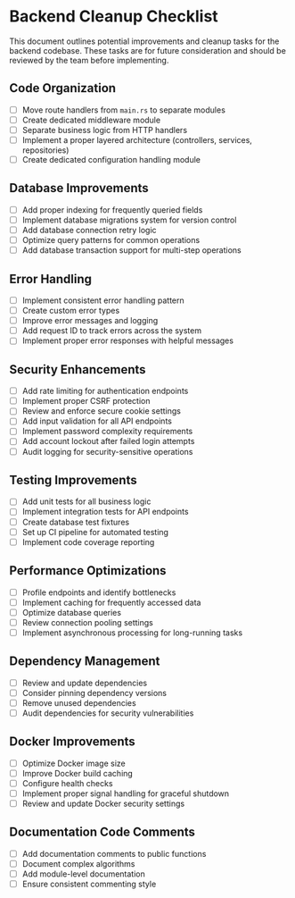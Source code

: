 # Backend Cleanup Checklist

This document outlines potential improvements and cleanup tasks for the backend codebase. These tasks are for future consideration and should be reviewed by the team before implementing.

## Code Organization

- [ ] Move route handlers from `main.rs` to separate modules
- [ ] Create dedicated middleware module
- [ ] Separate business logic from HTTP handlers
- [ ] Implement a proper layered architecture (controllers, services, repositories)
- [ ] Create dedicated configuration handling module

## Database Improvements

- [ ] Add proper indexing for frequently queried fields
- [ ] Implement database migrations system for version control
- [ ] Add database connection retry logic
- [ ] Optimize query patterns for common operations
- [ ] Add database transaction support for multi-step operations

## Error Handling

- [ ] Implement consistent error handling pattern
- [ ] Create custom error types
- [ ] Improve error messages and logging
- [ ] Add request ID to track errors across the system
- [ ] Implement proper error responses with helpful messages

## Security Enhancements

- [ ] Add rate limiting for authentication endpoints
- [ ] Implement proper CSRF protection
- [ ] Review and enforce secure cookie settings
- [ ] Add input validation for all API endpoints
- [ ] Implement password complexity requirements
- [ ] Add account lockout after failed login attempts
- [ ] Audit logging for security-sensitive operations

## Testing Improvements

- [ ] Add unit tests for all business logic
- [ ] Implement integration tests for API endpoints
- [ ] Create database test fixtures
- [ ] Set up CI pipeline for automated testing
- [ ] Implement code coverage reporting

## Performance Optimizations

- [ ] Profile endpoints and identify bottlenecks
- [ ] Implement caching for frequently accessed data
- [ ] Optimize database queries
- [ ] Review connection pooling settings
- [ ] Implement asynchronous processing for long-running tasks

## Dependency Management

- [ ] Review and update dependencies
- [ ] Consider pinning dependency versions
- [ ] Remove unused dependencies
- [ ] Audit dependencies for security vulnerabilities

## Docker Improvements

- [ ] Optimize Docker image size
- [ ] Improve Docker build caching
- [ ] Configure health checks
- [ ] Implement proper signal handling for graceful shutdown
- [ ] Review and update Docker security settings

## Documentation Code Comments

- [ ] Add documentation comments to public functions
- [ ] Document complex algorithms
- [ ] Add module-level documentation
- [ ] Ensure consistent commenting style 